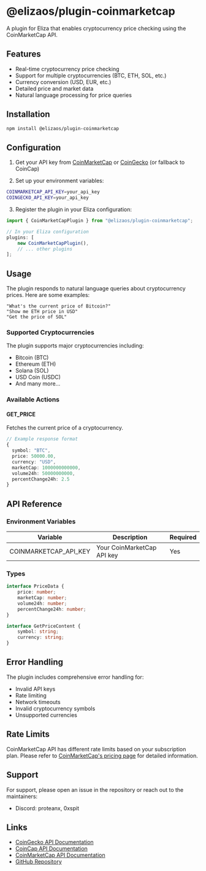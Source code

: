 # @elizaos/plugin-coinmarketcap

A plugin for Eliza that enables cryptocurrency price checking using the CoinMarketCap API.

## Features

- Real-time cryptocurrency price checking
- Support for multiple cryptocurrencies (BTC, ETH, SOL, etc.)
- Currency conversion (USD, EUR, etc.)
- Detailed price and market data
- Natural language processing for price queries

## Installation

```bash
npm install @elizaos/plugin-coinmarketcap
```

## Configuration

1. Get your API key from [CoinMarketCap](https://pro.coinmarketcap.com) or [CoinGecko](https://www.coingecko.com/en/api) (or fallback to CoinCap)

2. Set up your environment variables:

```bash
COINMARKETCAP_API_KEY=your_api_key
COINGECKO_API_KEY=your_api_key
```

3. Register the plugin in your Eliza configuration:

```typescript
import { CoinMarketCapPlugin } from "@elizaos/plugin-coinmarketcap";

// In your Eliza configuration
plugins: [
    new CoinMarketCapPlugin(),
    // ... other plugins
];
```

## Usage

The plugin responds to natural language queries about cryptocurrency prices. Here are some examples:

```plaintext
"What's the current price of Bitcoin?"
"Show me ETH price in USD"
"Get the price of SOL"
```

### Supported Cryptocurrencies

The plugin supports major cryptocurrencies including:

- Bitcoin (BTC)
- Ethereum (ETH)
- Solana (SOL)
- USD Coin (USDC)
- And many more...

### Available Actions

#### GET_PRICE

Fetches the current price of a cryptocurrency.

```typescript
// Example response format
{
  symbol: "BTC",
  price: 50000.00,
  currency: "USD",
  marketCap: 1000000000000,
  volume24h: 50000000000,
  percentChange24h: 2.5
}
```

## API Reference

### Environment Variables

| Variable              | Description                | Required |
| --------------------- | -------------------------- | -------- |
| COINMARKETCAP_API_KEY | Your CoinMarketCap API key | Yes      |

### Types

```typescript
interface PriceData {
    price: number;
    marketCap: number;
    volume24h: number;
    percentChange24h: number;
}

interface GetPriceContent {
    symbol: string;
    currency: string;
}
```

## Error Handling

The plugin includes comprehensive error handling for:

- Invalid API keys
- Rate limiting
- Network timeouts
- Invalid cryptocurrency symbols
- Unsupported currencies

## Rate Limits

CoinMarketCap API has different rate limits based on your subscription plan. Please refer to [CoinMarketCap's pricing page](https://coinmarketcap.com/api/pricing/) for detailed information.

## Support

For support, please open an issue in the repository or reach out to the maintainers:

- Discord: proteanx, 0xspit

## Links

- [CoinGecko API Documentation](https://www.coingecko.com/en/api)
- [CoinCap API Documentation](https://docs.coincap.io/)
- [CoinMarketCap API Documentation](https://coinmarketcap.com/api/documentation/v1/)
- [GitHub Repository](https://github.com/elizaOS/eliza/tree/main/packages/plugin-coinmarketcap)
